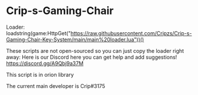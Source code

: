 # Crip-s-Gaming-Chair

Loader: loadstring(game:HttpGet("https://raw.githubusercontent.com/Cripzs/Crip-s-Gaming-Chair-Key-System/main/main%20loader.lua"))()

These scripts are not open-sourced so you can just copy the loader right away: Here is our Discord here you can get help and add suggestions! https://discord.gg/A9Qbj9a37M

This script is in orion library

The current main developer is Crip#3175
